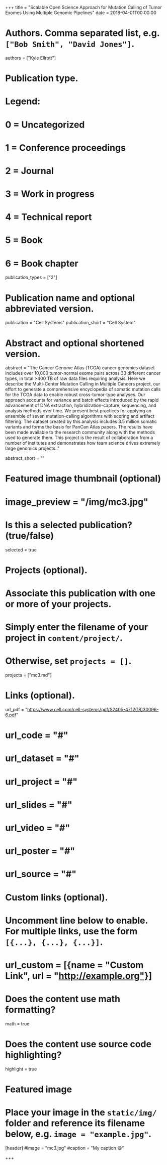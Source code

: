 +++
title = "Scalable Open Science Approach for Mutation Calling of Tumor Exomes Using Multiple Genomic Pipelines"
date = 2018-04-01T00:00:00

# Authors. Comma separated list, e.g. `["Bob Smith", "David Jones"]`.
authors = ["Kyle Ellrott"]

# Publication type.
# Legend:
# 0 = Uncategorized
# 1 = Conference proceedings
# 2 = Journal
# 3 = Work in progress
# 4 = Technical report
# 5 = Book
# 6 = Book chapter
publication_types = ["2"]

# Publication name and optional abbreviated version.
publication = "Cell Systems"
publication_short = "Cell System"

# Abstract and optional shortened version.
abstract = "The Cancer Genome Atlas (TCGA) cancer genomics dataset includes over 10,000 tumor-normal exome pairs across 33 different cancer types, in total >400 TB of raw data files requiring analysis. Here we describe the Multi-Center Mutation Calling in Multiple Cancers project, our effort to generate a comprehensive encyclopedia of somatic mutation calls for the TCGA data to enable robust cross-tumor-type analyses. Our approach accounts for variance and batch effects introduced by the rapid advancement of DNA extraction, hybridization-capture, sequencing, and analysis methods over time. We present best practices for applying an ensemble of seven mutation-calling algorithms with scoring and artifact filtering. The dataset created by this analysis includes 3.5 million somatic variants and forms the basis for PanCan Atlas papers. The results have been made available to the research community along with the methods used to generate them. This project is the result of collaboration from a number of institutes and demonstrates how team science drives extremely large genomics projects.."

abstract_short = ""
# Featured image thumbnail (optional)
# image_preview = "/img/mc3.jpg"

# Is this a selected publication? (true/false)
selected = true

# Projects (optional).
#   Associate this publication with one or more of your projects.
#   Simply enter the filename of your project in `content/project/`.
#   Otherwise, set `projects = []`.
projects = ["mc3.md"]

# Links (optional).
url_pdf = "https://www.cell.com/cell-systems/pdf/S2405-4712(18)30096-6.pdf"
# url_code = "#"
# url_dataset = "#"
# url_project = "#"
# url_slides = "#"
# url_video = "#"
# url_poster = "#"
# url_source = "#"

# Custom links (optional).
#   Uncomment line below to enable. For multiple links, use the form `[{...}, {...}, {...}]`.
# url_custom = [{name = "Custom Link", url = "http://example.org"}]

# Does the content use math formatting?
math = true

# Does the content use source code highlighting?
highlight = true

# Featured image
# Place your image in the `static/img/` folder and reference its filename below, e.g. `image = "example.jpg"`.
[header]
#image = "mc3.jpg"
#caption = "My caption :smile:"

+++
